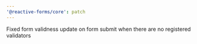 ```yaml
---
'@reactive-forms/core': patch
---
```


Fixed form validness update on form submit when there are no registered validators
